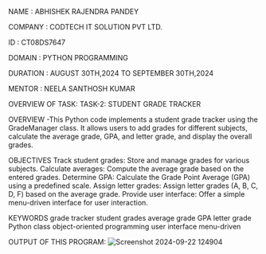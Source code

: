 NAME : ABHISHEK RAJENDRA PANDEY

COMPANY : CODTECH IT SOLUTION PVT LTD.

ID : CT08DS7647

DOMAIN : PYTHON PROGRAMMING

DURATION : AUGUST 30TH,2024 TO SEPTEMBER 30TH,2024

MENTOR : NEELA SANTHOSH KUMAR

OVERVIEW OF TASK: TASK-2: STUDENT GRADE TRACKER

OVERVIEW
-This Python code implements a student grade tracker using the GradeManager class.
 It allows users to add grades for different subjects, calculate the average grade, GPA, and letter grade, and display the overall grades.

OBJECTIVES
Track student grades: Store and manage grades for various subjects.
Calculate averages: Compute the average grade based on the entered grades.
Determine GPA: Calculate the Grade Point Average (GPA) using a predefined scale.
Assign letter grades: Assign letter grades (A, B, C, D, F) based on the average grade.
Provide user interface: Offer a simple menu-driven interface for user interaction.

KEYWORDS
grade tracker
student grades
average grade
GPA
letter grade
Python class
object-oriented programming
user interface
menu-driven

OUTPUT OF THIS PROGRAM: 
![Screenshot 2024-09-22 124904](https://github.com/user-attachments/assets/4c8a40b4-79d7-403f-bb9a-fd412b054bc0)
